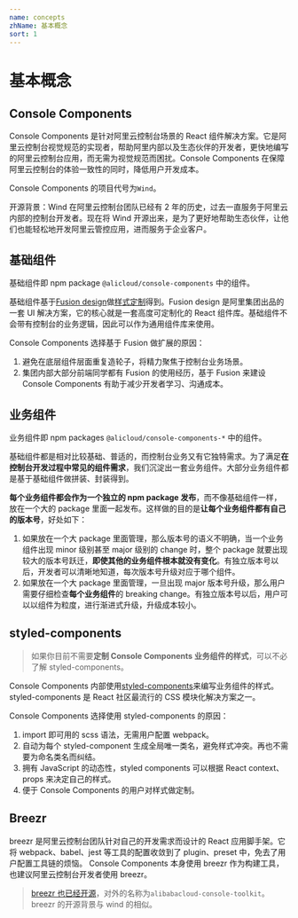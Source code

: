 ```yaml
---
name: concepts
zhName: 基本概念
sort: 1
---
```


# 基本概念

## Console Components

Console Components 是针对阿里云控制台场景的 React 组件解决方案。它是阿里云控制台视觉规范的实现者，帮助阿里内部以及生态伙伴的开发者，更快地编写的阿里云控制台应用，而无需为视觉规范而困扰。Console Components 在保障阿里云控制台的体验一致性的同时，降低用户开发成本。

Console Components 的项目代号为`Wind`。

开源背景：Wind 在阿里云控制台团队已经有 2 年的历史，过去一直服务于阿里云内部的控制台开发者。现在将 Wind 开源出来，是为了更好地帮助生态伙伴，让他们也能轻松地开发阿里云管控应用，进而服务于企业客户。

## 基础组件

基础组件即 npm package `@alicloud/console-components` 中的组件。

基础组件基于[Fusion design](https://fusion.design/)做[样式定制](https://fusion.design/component/doc/3077)得到。Fusion design 是阿里集团出品的一套 UI 解决方案，它的核心就是一套高度可定制化的 React 组件库。基础组件不会带有控制台的业务逻辑，因此可以作为通用组件库来使用。

Console Components 选择基于 Fusion 做扩展的原因：

1. 避免在底层组件层面重复造轮子，将精力聚焦于控制台业务场景。
2. 集团内部大部分前端同学都有 Fusion 的使用经历，基于 Fusion 来建设 Console Components 有助于减少开发者学习、沟通成本。

## 业务组件

业务组件即 npm packages `@alicloud/console-components-*` 中的组件。

基础组件都是相对比较基础、普适的，而控制台业务又有它独特需求。为了满足**在控制台开发过程中常见的组件需求**，我们沉淀出一套业务组件。大部分业务组件都是基于基础组件做拼装、封装得到。

**每个业务组件都会作为一个独立的 npm package 发布**，而不像基础组件一样，放在一个大的 package 里面一起发布。这样做的目的是**让每个业务组件都有自己的版本号**，好处如下：

1. 如果放在一个大 package 里面管理，那么版本号的语义不明确，当一个业务组件出现 minor 级别甚至 major 级别的 change 时，整个 package 就要出现较大的版本号跃迁，**即使其他的业务组件根本就没有变化**。有独立版本号以后，开发者可以清晰地知道，每次版本号升级对应于哪个组件。
2. 如果放在一个大 package 里面管理，一旦出现 major 版本号升级，那么用户需要仔细检查**每个业务组件**的 breaking change。有独立版本号以后，用户可以以组件为粒度，进行渐进式升级，升级成本较小。

## styled-components

> 如果你目前不需要**定制 Console Components 业务组件的样式**，可以不必了解 styled-components。

Console Components 内部使用[styled-components](https://www.styled-components.com/docs/basics)来编写业务组件的样式。styled-components 是 React 社区最流行的 CSS 模块化解决方案之一。

Console Components 选择使用 styled-components 的原因：

1. import 即可用的 scss 语法，无需用户配置 webpack。
2. 自动为每个 styled-component 生成全局唯一类名，避免样式冲突。再也不需要为命名类名而纠结。
3. 拥有 JavaScript 的动态性，styled components 可以根据 React context、props 来决定自己的样式。
4. 便于 Console Components 的用户对样式做定制。

## Breezr

breezr 是阿里云控制台团队针对自己的开发需求而设计的 React 应用脚手架。它将 webpack、babel、jest 等工具的配置收敛到了 plugin、preset 中，免去了用户配置工具链的烦恼。
Console Components 本身使用 breezr 作为构建工具，也建议阿里云控制台开发者使用 breezr。

> [breezr 也已经开源](https://github.com/aliyun/alibabacloud-console-toolkit)，对外的名称为`alibabacloud-console-toolkit`。breezr 的开源背景与 wind 的相似。
